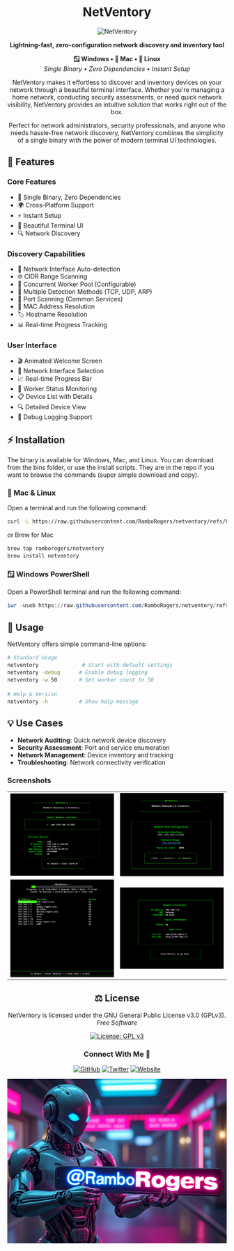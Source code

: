 <div align="center">

# NetVentory

![NetVentory](media/demo.gif)

**Lightning-fast, zero-configuration network discovery and inventory tool**

<p>
  <strong>🪟 Windows • 🍎 Mac • 🐧 Linux</strong><br>
  <em>Single Binary • Zero Dependencies • Instant Setup</em>
</p>

<p>
NetVentory makes it effortless to discover and inventory devices on your network through a beautiful terminal interface. Whether you're managing a home network, conducting security assessments, or need quick network visibility, NetVentory provides an intuitive solution that works right out of the box.
</p>

<p>
Perfect for network administrators, security professionals, and anyone who needs hassle-free network discovery, NetVentory combines the simplicity of a single binary with the power of modern terminal UI technologies.
</p>

</div>

## 🌟 Features

### Core Features
- 🚀 Single Binary, Zero Dependencies
- 🌍 Cross-Platform Support
- ⚡ Instant Setup
- 🎨 Beautiful Terminal UI
- 🔍 Network Discovery

### Discovery Capabilities
- 📡 Network Interface Auto-detection
- 🌐 CIDR Range Scanning
- 🔄 Concurrent Worker Pool (Configurable)
- 🔌 Multiple Detection Methods (TCP, UDP, ARP)
- 🚪 Port Scanning (Common Services)
- 📱 MAC Address Resolution
- 🏷️ Hostname Resolution
- 📊 Real-time Progress Tracking

### User Interface
- 🎬 Animated Welcome Screen
- 🎯 Network Interface Selection
- 📈 Real-time Progress Bar
- 👥 Worker Status Monitoring
- 📋 Device List with Details
- 🔍 Detailed Device View
- 📝 Debug Logging Support

## ⚡ Installation

The binary is available for Windows, Mac, and Linux. You can download from the bins folder, or use the install scripts. They are in the repo if you want to browse the commands (super simple download and copy).

### 🐧 Mac & Linux

Open a terminal and run the following command:

```bash
curl -L https://raw.githubusercontent.com/RamboRogers/netventory/refs/heads/master/install.sh | sh
```

or Brew for Mac

```bash
brew tap ramborogers/netventory
brew install netventory
```

### 🪟 Windows PowerShell

Open a PowerShell terminal and run the following command:
```powershell
iwr -useb https://raw.githubusercontent.com/RamboRogers/netventory/refs/heads/master/install.ps1 | iex
```


## 🚀 Usage

NetVentory offers simple command-line options:

```bash
# Standard Usage
netventory              # Start with default settings
netventory -debug      # Enable debug logging
netventory -w 50       # Set worker count to 50

# Help & Version
netventory -h          # Show help message
```

## 💡 Use Cases
- **Network Auditing**: Quick network device discovery
- **Security Assessment**: Port and service enumeration
- **Network Management**: Device inventory and tracking
- **Troubleshooting**: Network connectivity verification

### Screenshots


<div align="center">
  <table>
    <tr>
      <td><img src="media/screenshot2.png" alt="NetVentory Interface Selection" width="400"/></td>
      <td><img src="media/screenshot3.png" alt="NetVentory Network Selection" width="400"/></td>
    </tr>
    <tr>
      <td><img src="media/screenshot4.png" alt="NetVentory Scanning" width="400"/></td>
      <td><img src="media/screenshot5.png" alt="NetVentory Device Details" width="400"/></td>
    </tr>
  </table>
</div>


<div align="center">

## ⚖️ License

<p>
NetVentory is licensed under the GNU General Public License v3.0 (GPLv3).<br>
<em>Free Software</em>
</p>

[![License: GPL v3](https://img.shields.io/badge/License-GPLv3-blue.svg?style=for-the-badge)](https://www.gnu.org/licenses/gpl-3.0)

### Connect With Me 🤝

[![GitHub](https://img.shields.io/badge/GitHub-RamboRogers-181717?style=for-the-badge&logo=github)](https://github.com/RamboRogers)
[![Twitter](https://img.shields.io/badge/Twitter-@rogerscissp-1DA1F2?style=for-the-badge&logo=twitter)](https://x.com/rogerscissp)
[![Website](https://img.shields.io/badge/Web-matthewrogers.org-00ADD8?style=for-the-badge&logo=google-chrome)](https://matthewrogers.org)

![RamboRogers](media/ramborogers.png)

</div>